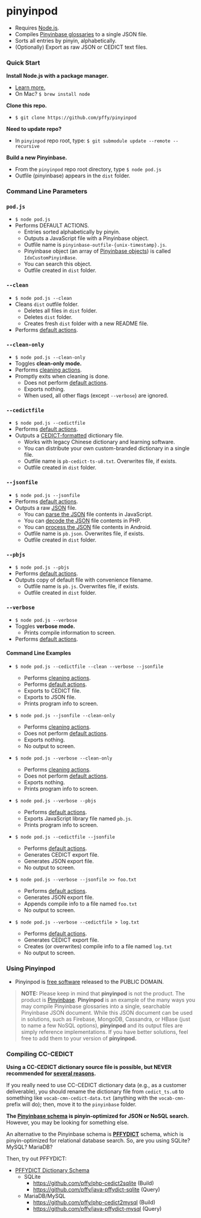 # pinyinpod

+ Requires [Node.js][nodejs_page].
+ Compiles [Pinyinbase glossaries][gh_pinyinbase] to a single JSON file.
+ Sorts all entries by pinyin, alphabetically.
+ (Optionally) Export as raw JSON or CEDICT text files.

### Quick Start

**Install Node.js with a package manager.**
+ [Learn more.][gh_getnode]
+ On Mac? `$ brew install node`

**Clone this repo.**
+ `$ git clone https://github.com/pffy/pinyinpod`

**Need to update repo?**
+ In `pinyinpod` repo root, type: `$ git submodule update --remote --recursive`

**Build a new Pinyinbase.**
+ From the `pinyinpod` repo root directory, type `$ node pod.js`
+ Outfile (pinyinbase) appears in the `dist` folder.


### Command Line Parameters

### `pod.js`

+ `$ node pod.js`
+ Performs DEFAULT ACTIONS.
  + Entries sorted alphabetically by pinyin.
  + Outputs a JavaScript file with a Pinyinbase object.
  + Outfile name is `pinyinbase-outfile-{unix-timestamp}.js`.
  + Pinyinbase object (an array of [Pinyinbase objects][gh_js_pinyinbase]) is called `IdxCustomPinyinBase`.
  + You can search this object.
  + Outfile created in `dist` folder.

### `--clean`

+ `$ node pod.js --clean`
+ Cleans `dist` outfile folder.
  + Deletes all files in `dist` folder.
  + Deletes `dist` folder.
  + Creates fresh `dist` folder with a new README file.
+ Performs [default actions][gh_podjs].

### `--clean-only`

+ `$ node pod.js --clean-only`
+ Toggles **clean-only mode.**
+ Performs [cleaning actions][gh_clean].
+ Promptly exits when cleaning is done.
  + Does not perform [default actions][gh_podjs].
  + Exports nothing.
  + When used, all other flags (except `--verbose`) are ignored.

### `--cedictfile`

+ `$ node pod.js --cedictfile`
+ Performs [default actions][gh_podjs].
+ Outputs a [CEDICT-formatted][cedict_syntax] dictionary file.
  + Works with legacy Chinese dictionary and learning software.
  + You can distribute your own custom-branded dictionary in a single file.
  + Outfile name is `pb-cedict-ts-u8.txt`. Overwrites file, if exists.
  + Outfile created in `dist` folder.

### `--jsonfile`

+ `$ node pod.js --jsonfile`
+ Performs [default actions][gh_podjs].
+ Outputs a raw [JSON][json_home] file.
  + You can [parse the JSON][json_parse] file contents in JavaScript.
  + You can [decode the JSON][json_decode] file contents in PHP.
  + You can [process the JSON][json_android] file contents in Android.
  + Outfile name is `pb.json`. Overwrites file, if exists.
  + Outfile created in `dist` folder.

### `--pbjs`

+ `$ node pod.js --pbjs`
+ Performs [default actions][gh_podjs].
+ Outputs copy of default file with convenience filename.
  + Outfile name is `pb.js`. Overwrites file, if exists.
  + Outfile created in `dist` folder.

### `--verbose`

+ `$ node pod.js --verbose`
+ Toggles **verbose mode.**
  + Prints compile information to screen.
+ Performs [default actions][gh_podjs].


#### Command Line Examples

+ `$ node pod.js --cedictfile --clean --verbose --jsonfile`
  + Performs [cleaning actions][gh_clean].
  + Performs [default actions][gh_podjs].
  + Exports to CEDICT file.
  + Exports to JSON file.
  + Prints program info to screen.

+ `$ node pod.js --jsonfile --clean-only`
  + Performs [cleaning actions][gh_clean].
  + Does not perform [default actions][gh_podjs].
  + Exports nothing.
  + No output to screen.

+ `$ node pod.js --verbose --clean-only`
  + Performs [cleaning actions][gh_clean].
  + Does not perform [default actions][gh_podjs].
  + Exports nothing.
  + Prints program info to screen.

+ `$ node pod.js --verbose --pbjs`
  + Performs [default actions][gh_podjs].
  + Exports JavaScript library file named `pb.js`.
  + Prints program info to screen.

+ `$ node pod.js --cedictfile --jsonfile`
  + Performs [default actions][gh_podjs].
  + Generates CEDICT export file.
  + Generates JSON export file.
  + No output to screen.

+ `$ node pod.js --verbose --jsonfile >> foo.txt`
  + Performs [default actions][gh_podjs].
  + Generates JSON export file.
  + Appends compile info to a file named `foo.txt`
  + No output to screen.

+ `$ node pod.js --verbose --cedictfile > log.txt`
  + Performs [default actions][gh_podjs].
  + Generates CEDICT export file.
  + Creates (or overwrites) compile info to a file named `log.txt`
  + No output to screen.


### Using Pinyinpod

  + Pinyinpod is [free software][web_freesw] released to the PUBLIC DOMAIN.

> **NOTE:** Please keep in mind that **pinyinpod** is not the product. The product is [Pinyinbase][gh_pinyinbase]. **Pinyinpod** is an example of the many ways you may compile Pinyinbase glossaries into a single, searchable Pinyinbase JSON document. While this JSON document can be used in solutions, such as Firebase, MongoDB, Cassandra, or HBase (just to name a few NoSQL options), **pinyinpod** and its output files are simply reference implementations. If you have better solutions, feel free to add them to your version of **pinyinpod.**



### Compiling CC-CEDICT

**Using a CC-CEDICT dictionary source file is possible, but NEVER recommended for [several reasons][gh_casestudy].**

If you really need to use CC-CEDICT dictionary data (e.g., as a customer deliverable), you should rename the dictionary file from `cedict_ts.u8` to something like `vocab-cmn-cedict-data.txt` (anything with the `vocab-cmn-` prefix will do); then, move it to the `pinyinbase` folder.

**The [Pinyinbase schema][schema_pb] is pinyin-optimized for JSON or NoSQL search.** However, you may be looking for something else.

An alternative to the Pinyinbase schema is **[PFFYDICT][gh_pffydict]** schema, which is pinyin-optimized for relational database search. So, are you using SQLite? MySQL? MariaDB?

Then, try out PFFYDICT:

  + [PFFYDICT Dictionary Schema][gh_pffydict]
    + SQLite
      + https://github.com/pffy/php-cedict2sqlite (Build)
      + https://github.com/pffy/java-pffydict-sqlite (Query)
    + MariaDB/MySQL
      + https://github.com/pffy/php-cedict2mysql (Build)
      + https://github.com/pffy/java-pffydict-mysql (Query)

[web_freesw]: http://www.gnu.org/philosophy/free-sw.en.html
[cedict_syntax]: http://cc-cedict.org/wiki/format:syntax
[gh_casestudy]: https://github.com/pffy/pinyinbase#case-studies
[gh_clean]:https://github.com/pffy/pinyinpod/blob/master/README.md#--clean
[gh_getnode]: https://github.com/nodejs/node-v0.x-archive/wiki/Installing-Node.js-via-package-manager
[gh_js_pinyinbase]: https://github.com/pffy/javascript-pinyinbase
[gh_pffydict]: https://github.com/pffy/pffydict
[gh_pinyinbase]: https://github.com/pffy/pinyinbase
[gh_podjs]: https://github.com/pffy/pinyinpod/blob/master/README.md#podjs
[json_android]: http://developer.android.com/reference/org/json/JSONObject.html
[json_api]: http://jsonapi.org/
[json_decode]: http://php.net/manual/en/function.json-decode.php
[json_home]: http://www.json.org/
[json_java]: https://github.com/douglascrockford/JSON-java
[json_parse]: https://developer.mozilla.org/en-US/docs/Web/JavaScript/Reference/Global_Objects/JSON/parse
[nodejs_page]: https://nodejs.org/en/download/
[schema_pb]: https://github.com/pffy/pinyinbase/blob/master/README.md#pinyinbase-schema
